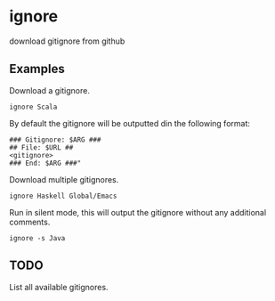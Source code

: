 ignore
======

download gitignore from github

Examples
--------
Download a gitignore. 

```
ignore Scala
```

By default the gitignore will be outputted din the following format:
```
### Gitignore: $ARG ###
## File: $URL ##
<gitignore>
### End: $ARG ###"
```

Download multiple gitignores.
```
ignore Haskell Global/Emacs
```

Run in silent mode, this will output the gitignore without any additional comments.
``` 
ignore -s Java
```

TODO
----

List all available gitignores.

